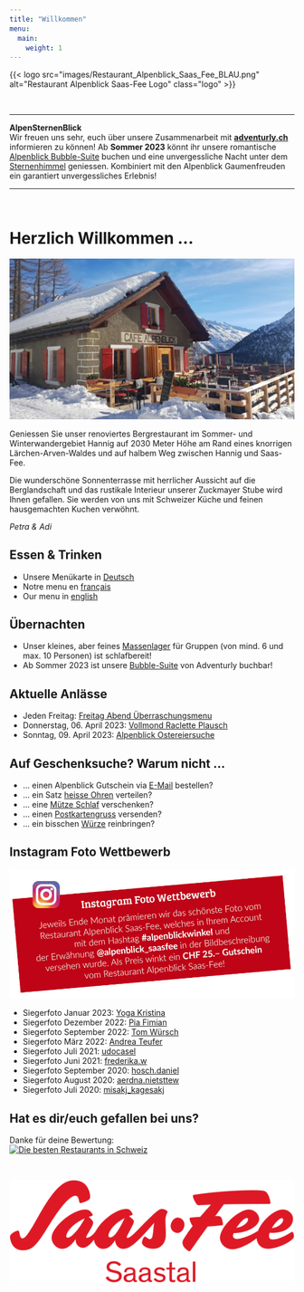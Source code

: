 ```yaml
---
title: "Willkommen"
menu:
  main:
    weight: 1
---
```

<!-- Ein-/Auskommentieren: Ctrl + K und gleich Ctrl + C -->

{{< logo src="images/Restaurant_Alpenblick_Saas_Fee_BLAU.png" alt="Restaurant Alpenblick Saas-Fee Logo" class="logo" >}}

<!-- {{< logo src="images/Restaurant_Alpenblick_Saas_Fee_Weihnachten.png" alt="Restaurant Alpenblick Saas-Fee Logo" class="logo" >}} -->

<!-- ---
Normaler Text zwischen Linien<br>
**Fetter Text zwischen Linien**

--- -->

<br>

---

**AlpenSternenBlick**<br>
Wir freuen uns sehr, euch über unsere Zusammenarbeit mit **<a href="https://www.adventurly.ch" target="_blank">adventurly.ch</a>** informieren zu können! Ab **Sommer 2023** könnt ihr unsere romantische <a href="images/Alpenblick_Bubble-Suite_Zusammenarbeit.jpg" target="_blank">Alpenblick Bubble-Suite</a> buchen und eine unvergessliche Nacht unter dem <a href="images/Alpenblick_Bubble-Suite_Nacht.jpg" target="_blank">Sternenhimmel</a> geniessen. Kombiniert mit den Alpenblick Gaumenfreuden ein garantiert unvergessliches Erlebnis!

<!--

**Früheres Saisonende wegen <a href="images/Alpenblick_Flyer_Umbau_2022.jpg" target="_blank"> Umbau</a> und Start Wintersaison 2022 / 23**<br>
Wir geniessen mit euch noch bis und mit **Sonntag, 25. September 2022** die Sommersaison. 

Am **Donnerstag, 08. Dezember 2022** freuen wir uns, mit euch **und unserer neuen Küche** in die Wintersaison 2022 / 23 starten zu dürfen!

 **Saisonende und Start Wintersaison**<br>
Am **Mittwoch, 15. Dezember 2021** freuen wir uns, mit euch in die Wintersaison 2021 / 22 starten zu dürfen!


**Sommersaison 2021**<br>
Wir freuen uns sehr, Sie nach der Zwischensaison ab **Donnerstag, 03. Juni 2021 (Fronleichnam)** wieder bei uns im Restaurant Alpenblick begrüssen und verwöhnen zu dürfen!


**Start Sommersaison 2022**<br>
Wir freuen uns sehr, Sie nach der Zwischensaison ab **Freitag, 10. Juni 2022** (bei schönem Wetter bereits am **Freitag, 03. Juni 2022**) wieder bei uns im Restaurant Alpenblick begrüssen und verwöhnen zu dürfen!

Wir geniessen mit euch noch bis und mit **Sonntag, 24. Oktober 2021** die Sommersaison. Am **Mittwoch, 15. Dezember 2021** freuen wir uns, mit euch in die Wintersaison 2021 / 22 starten zu dürfen!


**Saisonende und Start Sommersaison 2022**<br>
Wir geniessen mit euch noch bis und mit **Sonntag, 24. April 2022** die Wintersaison. 

Am **Freitag, 10. Juni 2022** (bei schönem Wetter bereits am **Freitag, 03. Juni 2022**) freuen wir uns, mit euch in die Sommersaison 2022 starten zu dürfen!


**Start Sommersaison 2022**<br>
Wir freuen uns sehr, Sie nach der Zwischensaison ab **Freitag, 03. Juni 2022** wieder bei uns im Restaurant Alpenblick begrüssen und verwöhnen zu dürfen!

-->

---
<br>

# Herzlich Willkommen ...
![Alpenblick](images/Alpenblick_Ansicht_16.jpg "Alpenblick")
<!-- 
![Alpenblick](images/Alpenblick_Ansicht_16.jpg "Alpenblick") -> WINTER
![Alpenblick](images/Alpenblick_Ansicht_13.jpg "Alpenblick") -> SOMMER
![Alpenblick](images/Alpenblick_Ansicht_Take-away.jpg "Alpenblick")
 -->

Geniessen Sie unser renoviertes Bergrestaurant im Sommer- und Winterwandergebiet Hannig auf 2030 Meter Höhe am Rand eines knorrigen Lärchen-Arven-Waldes und auf halbem Weg zwischen Hannig und Saas-Fee. 

Die wunderschöne Sonnenterrasse mit herrlicher Aussicht auf die Berglandschaft und das rustikale Interieur unserer Zuckmayer Stube wird Ihnen gefallen. Sie werden von uns mit Schweizer Küche und feinen hausgemachten Kuchen verwöhnt.

_Petra & Adi_


## Essen & Trinken
* Unsere Menükarte in <a href="images/Alpenblick_Menukarte_QR_Code_DE.pdf" target="_blank">Deutsch</a>
* Notre menu en <a href="images/Alpenblick_Menukarte_QR_Code_FR.pdf" target="_blank">français</a>
* Our menu in <a href="images/Alpenblick_Menukarte_QR_Code_EN.pdf" target="_blank">english</a>


## Übernachten
* Unser kleines, aber feines <a href="images/Alpenblick_Flyer_Uebernachten_2022.jpg" target="_blank">Massenlager</a> für Gruppen (von mind. 6 und max. 10 Personen) ist schlafbereit!
* Ab Sommer 2023 ist unsere <a href="images/Alpenblick_Flyer_Bubble-Suite_2023.jpg" target="_blank">Bubble-Suite</a> von Adventurly buchbar!


## Aktuelle Anlässe
* Jeden Freitag: <a href="images/Alpenblick_Flyer_Freitag_Abend_Menu_2020.jpg" target="_blank"> Freitag Abend Überraschungsmenu</a>
* Donnerstag, 06. April 2023: <a href="images/Alpenblick_Flyer_Vollmond_Raclette_Plausch.jpg" target="_blank"> Vollmond Raclette Plausch</a>
* Sonntag, 09. April 2023: <a href="images/Alpenblick_Flyer_Ostern_2023.jpg" target="_blank"> Alpenblick Ostereiersuche</a>
<!-- * Sonntag, 10. Juli 2022: <a href="https://www.saas-fee.ch/de/events/top-events-im-sommer/saaser-gourmet-trail" target="_blank"> Saaser Gourmet-Trail</a> -->
<!-- * Montag, 1. August 2022: <a href="images/Alpenblick_Flyer_1_August_2022.jpg" target="_blank"> Schweizer Nationalfeiertag</a> -->
<!-- * Sonntag, 07. August 2022: <a href="images/Alpenblick_Flyer_Ziegenfest_2022.jpg" target="_blank"> Ziegenfest Saas--Fee</a> -->
<!-- * 04. – 25. September 2022: <a href="https://www.saas-fee.ch/de/events/top-events-im-sommer/saaser-gaumengaudi" target="_blank"> Saaser Gaumengaudi</a> (-> <a href="images/Alpenblick_Flyer_Saaser_Gaumengaudi_2022.jpg" target="_blank">Unser Menü</a>) -->
<!-- * Donnerstag, 08. Dezember 2022: <a href="images/Alpenblick_Flyer_Vollmond_Raclette_Plausch.jpg" target="_blank"> Vollmond Raclette Plausch</a> -->
<!-- * Samstag, 24. Dezember 2022: <a href="images/Alpenblick_Flyer_Weihnachtsmenu.jpg" target="_blank"> Weihnachtsmenu</a> -->
<!-- * Sonntag, 25. Dezember 2022: <a href="images/Alpenblick_Flyer_Christmas_Fondue.jpg" target="_blank"> Christmas Fondue</a> -->
<!-- * Montag, 06. März 2023: <a href="images/Alpenblick_Flyer_Vollmond_Raclette_Plausch.jpg" target="_blank"> Vollmond Raclette Plausch</a> -->
<!-- * **ZUSÄTZLICH:** Mittwoch, 08. März 2023: <a href="images/Alpenblick_Flyer_Vollmond_Raclette_Plausch.jpg" target="_blank"> Vollmond Raclette Plausch</a> -->


## Auf Geschenksuche? Warum nicht ...
* ... einen Alpenblick Gutschein via [E-Mail](mailto:info@alpenblick-saasfee.ch?Subject=Gutscheinbestellung) bestellen? 
* ... ein Satz <a href="images/Alpenblick_Stirnband.jpg" target="_blank">heisse Ohren</a> verteilen?
* ... eine <a href="images/Alpenblick_Flyer_Uebernachten_2022.jpg" target="_blank">Mütze Schlaf</a> verschenken?
* ... einen <a href="images/Alpenblick_Postkarten.jpg" target="_blank">Postkartengruss</a> versenden?
* ... ein bisschen <a href="images/Alpenblick_Flyer_Verfeinern_2021.jpg" target="_blank">Würze</a> reinbringen?


## Instagram Foto Wettbewerb
<a href="https://www.instagram.com/alpenblick_saasfee/" target="_blank" alt="Instagram" title="Instagram"><img src="images/Alpenblick_Insta_Foto_Wettbewerb.jpg" alt="Instagram"></a>

* Siegerfoto Januar 2023: <a href="images/Alpenblick_alpenblickwinkel_23_01_yoga_kristina.png" target="_blank"> Yoga Kristina</a>
* Siegerfoto Dezember 2022: <a href="images/Alpenblick_alpenblickwinkel_22_12_fimian_pia.png" target="_blank"> Pia Fimian</a>
* Siegerfoto September 2022: <a href="images/Alpenblick_alpenblickwinkel_22_09_wuerschtom.png" target="_blank"> Tom Würsch</a>
* Siegerfoto März 2022: <a href="images/Alpenblick_alpenblickwinkel_22_03_Andrea_Teufer.png" target="_blank"> Andrea Teufer</a>
* Siegerfoto Juli 2021: <a href="images/Alpenblick_alpenblickwinkel_21_07_udocasel.png" target="_blank"> udocasel</a>
* Siegerfoto Juni 2021: <a href="images/Alpenblick_alpenblickwinkel_21_06_frederika_w.png" target="_blank"> frederika.w</a>
* Siegerfoto September 2020: <a href="images/Alpenblick_alpenblickwinkel_20_09_hosch_daniel.png" target="_blank"> hosch.daniel</a>
* Siegerfoto August 2020: <a href="images/Alpenblick_alpenblickwinkel_20_08_aerdna_nietsttew.png" target="_blank"> aerdna.nietsttew</a>
* Siegerfoto Juli 2020: <a href="images/Alpenblick_alpenblickwinkel_20_07_misakj_kagesakj.png" target="_blank"> misakj_kagesakj</a>

<!-- ## Wallis Werbeaktion – 100-Franken-Gutschein
Wir machen mit! <a href="https://www.valais.ch/de/info/landingpage/100-franken-gutschein" target="_blank"> Profitiert</a> jetzt auch bei uns:
<a href="https://www.valais.ch/de/info/landingpage/100-franken-gutschein" target="_blank" alt="Wallis Werbeaktion" title="Wallis Werbeaktion"><img src="images/Alpenblick_Wallis_Werbeaktion_100_Franken_Gutschein.jpg" alt="Wallis Werbeaktion"></a> -->


## Hat es dir/euch gefallen bei uns?
Danke für deine Bewertung:<br>
<a href="https://www.suissegourmet.ch/saas-fee/restaurant-alpenblick/" target="_blank" alt="Die besten Restaurants in Schweiz" title="Die besten Restaurants in Schweiz"><img src="https://www.suissegourmet.ch/gourmetbutton/stempel.php?rid=72573" alt="Die besten Restaurants in Schweiz"></a>

<br>

<a href="https://www.saas-fee.ch/" target="_blank" alt="Saas-Fee" title="Saas-Fee"><img src="images/Saas-Fee_Logo_Rot_RGB.svg" alt="Saas-Fee" class="logo"></a>
